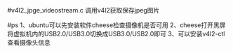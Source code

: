 #v4l2_jpge_videostream.c
    调用v4l2获取保存jpeg图片

#ps
    1、ubuntu可以先安装软件cheese检查摄像机是否可用
    2、cheese打开黑屏将虚拟机内的USB2.0/USB3.0切换成USB3.0/USB2.0即可
    3、可以安装v4l2-ctl查看摄像头信息